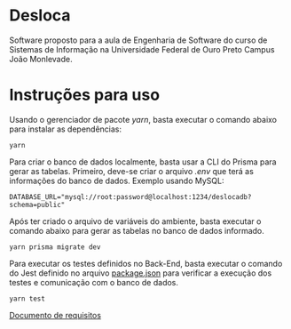 # Desloca

Software proposto para a aula de Engenharia de Software do curso de Sistemas de Informação na Universidade Federal de Ouro Preto Campus João Monlevade.

# Instruções para uso

Usando o gerenciador de pacote _yarn_, basta executar o comando abaixo para instalar as dependências:

```
yarn
```

Para criar o banco de dados localmente, basta usar a CLI do Prisma para gerar as tabelas.
Primeiro, deve-se criar o arquivo _.env_ que terá as informações do banco de dados.
Exemplo usando MySQL:

```
DATABASE_URL="mysql://root:password@localhost:1234/deslocadb?schema=public"
```

Após ter criado o arquivo de variáveis do ambiente, basta executar o comando abaixo para gerar as tabelas no banco de dados informado.

```
yarn prisma migrate dev
```

Para executar os testes definidos no Back-End, basta executar o comando do Jest definido no arquivo [package.json](package.json) para verificar a execução dos testes e comunicação com o banco de dados.

```
yarn test
```

[Documento de requisitos](requirements/requirements.md)

